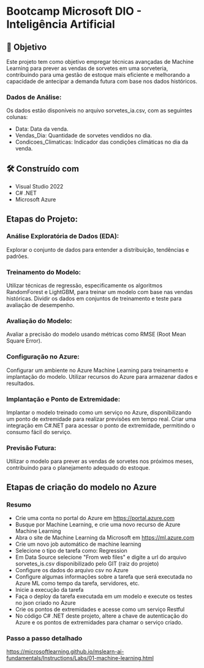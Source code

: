 # Bootcamp Microsoft DIO - Inteligência Artificial

## 🚀 Objetivo
Este projeto tem como objetivo empregar técnicas avançadas de Machine Learning para prever as vendas de sorvetes em uma sorveteria, contribuindo para uma gestão de estoque mais eficiente e melhorando a capacidade de antecipar a demanda futura com base nos dados históricos.

### Dados de Análise:
Os dados estão disponíveis no arquivo sorvetes_ia.csv, com as seguintes colunas:

* Data: Data da venda.
* Vendas_Dia: Quantidade de sorvetes vendidos no dia.
* Condicoes_Climaticas: Indicador das condições climáticas no dia da venda.

## 🛠️ Construído com

* Visual Studio 2022
* C# .NET
* Microsoft Azure
 
## Etapas do Projeto:

### Análise Exploratória de Dados (EDA):
Explorar o conjunto de dados para entender a distribuição, tendências e padrões.

### Treinamento do Modelo:
Utilizar técnicas de regressão, especificamente os algoritmos RandomForest e LightGBM, para treinar um modelo com base nas vendas históricas.
Dividir os dados em conjuntos de treinamento e teste para avaliação de desempenho.

### Avaliação do Modelo:
Avaliar a precisão do modelo usando métricas como RMSE (Root Mean Square Error).

### Configuração no Azure:
Configurar um ambiente no Azure Machine Learning para treinamento e implantação do modelo.
Utilizar recursos do Azure para armazenar dados e resultados.

### Implantação e Ponto de Extremidade:
Implantar o modelo treinado como um serviço no Azure, disponibilizando um ponto de extremidade para realizar previsões em tempo real.
Criar uma integração em C#.NET para acessar o ponto de extremidade, permitindo o consumo fácil do serviço.

### Previsão Futura:
Utilizar o modelo para prever as vendas de sorvetes nos próximos meses, contribuindo para o planejamento adequado do estoque.

## Etapas de criação do modelo no Azure

### Resumo

* Crie uma conta no portal do Azure em https://portal.azure.com
* Busque por Machine Learning, e crie uma novo recurso de Azure Machine Learning 
* Abra o site de Machine Learning da Microsoft em https://ml.azure.com
* Crie um novo job automático de machine learning
* Selecione o tipo de tarefa como: Regression
* Em Data Source selecione "From web files" e digite a url do arquivo sorvetes_is.csv disponibilizado pelo GIT (raiz do projeto)
* Configure os dados do arquivo csv no Azure
* Configure algumas informações sobre a tarefa que será executada no Azure ML como tempo da tarefa, servidores, etc.
* Inicie a execução da tarefa
* Faça o deploy da tarefa executada em um modelo e execute os testes no json criado no Azure
* Crie os pontos de extremidades e acesse como um serviço Restful
* No código C# .NET deste projeto, altere a chave de autenticação do Azure e os pontos de extremidades para chamar o serviço criado.

### Passo a passo detalhado
https://microsoftlearning.github.io/mslearn-ai-fundamentals/Instructions/Labs/01-machine-learning.html




